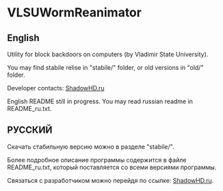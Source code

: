 # VLSUWormReanimator
## English
Utility for block backdoors on computers (by Vladimir State University). 

You may find stabile relise in "stabile/" folder, or old versions in "old/" folder.

Developer contacts: [ShadowHD.ru](http://shadowhd.ru "go to ShadowHD.ru")

English README still in progress. You may read russian readme in README_ru.txt.

## РУССКИЙ

Скачать стабильную версию можно в разделе "stabile/".

Более подробное описание программы содержится в файле README_ru.txt, который поставляется со всеми версиями программы.

Связаться с разработчиком можно перейдя по ссылке: [ShadowHD.ru](http://shadowhd.ru "перейти на ShadowHD.ru").
